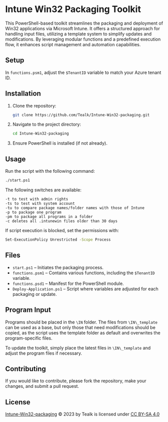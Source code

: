 # Intune Win32 Packaging Toolkit

This PowerShell-based toolkit streamlines the packaging and deployment of Win32 applications via Microsoft Intune. It offers a structured approach for handling input files, utilizing a template system to simplify updates and modifications. By leveraging modular functions and a predefined execution flow, it enhances script management and automation capabilities.

## Setup

In `functions.psm1`, adjust the `$TenantID` variable to match your Azure tenant ID.

## Installation

1. Clone the repository:
   ```sh
   git clone https://github.com/Tealk/Intune-Win32-packaging.git
   ```
2. Navigate to the project directory:
   ```sh
   cd Intune-Win32-packaging
   ```
3. Ensure PowerShell is installed (if not already).

## Usage

Run the script with the following command:
```sh
./start.ps1
```

The following switches are available:

```
-t to test with admin rights
-ts to test with system account
-tu to compare package names/folder names with those of Intune
-p to package one program
-pm to package all programs in a folder
-c deletes all .intunewin files older than 30 days
```

If script execution is blocked, set the permissions with:
```sh
Set-ExecutionPolicy Unrestricted -Scope Process
```

## Files

- `start.ps1` – Initiates the packaging process.
- `functions.psm1` – Contains various functions, including the `$TenantID` variable.
- `functions.psd1` – Manifest for the PowerShell module.
- `Deploy-Application.ps1` – Script where variables are adjusted for each packaging or update.

## Program Input

Programs should be placed in the `\IN` folder. The files from `\IN\_template` can be used as a base, but only those that need modifications should be copied, as the script uses the template folder as default and overwrites the program-specific files.

To update the toolkit, simply place the latest files in `\IN\_template` and adjust the program files if necessary.

## Contributing

If you would like to contribute, please fork the repository, make your changes, and submit a pull request.

## License

[Intune-Win32-packaging](https://github.com/Tealk/Intune-Win32-packaging) © 2023 by Tealk is licensed under [CC BY-SA 4.0](http://creativecommons.org/licenses/by-sa/4.0/?ref=chooser-v1)